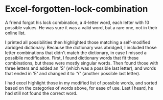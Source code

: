 # Excel-forgotten-lock-combination
A friend forgot his lock combination, a 4-letter word, each letter with 10 possible values.
He was sure it was a valid word, but a rare one, not in their online list.

I printed all possibilities then highlighted those matching a self-modified abridged dictionary.
Because the dictionary was abridged, I included those letter combinations that didn't match the dictionary, 
in case I missed a possibile modificaiton. 
First, I found dictionary words that fit these combinations, but these were mostly singular words.
Then found those with three letters and added an 'S' (which was a possible last letter), and 
words that ended in 'E' and changed it to 'Y' (another possible last letter). 

I had excel highlight those in my modified list of possible words, and sorted based on the categories 
of words above, for ease of use. Last I heard, he had still not found the correct word.
